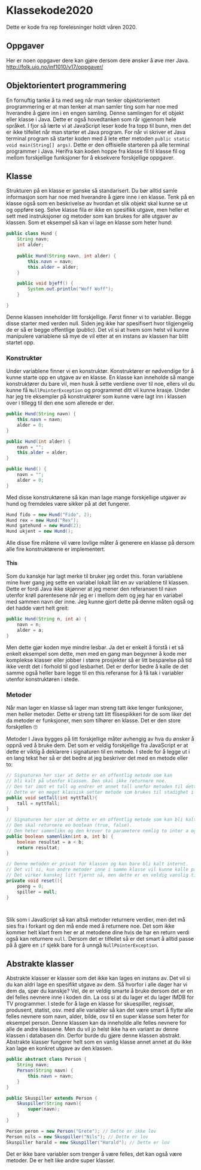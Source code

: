 # Klassekode2020
 Dette er kode fra rep forelesninger holdt våren 2020.

## Oppgaver
Her er noen oppgaver dere kan gjøre dersom dere ønsker å øve mer Java.
http://folk.uio.no/inf1010/v17/oppgaver/ 

## Objektorientert programmering
En fornuftig tanke å ta med seg når man tenker objektorientert programmering er at man tenker at man samler ting som har noe med hverandre å gjøre inn i en engen samling. Denne samlingen for et objekt eller klasse i Java. Dette er også hovedtanken som rår igjennom hele språket. I fjor så lærte vi at JavaScript leser kode fra topp til bunn, men det er ikke tilfellet når man starter et Java program. For når vi skriver et Java terminal program så starter koden med å lete etter metoden `public static void main(String[] args)`. Dette er den offisielle starteren på alle terminal programmer i Java. Herifra kan koden hoppe fra klasse fil til klasse fil og mellom forskjellige funksjoner for å eksekvere forskjellige oppgaver. 

## Klasse
Strukturen på en klasse er ganske så standarisert. Du bør alltid samle informasjon som har noe med hverandre å gjøre inne i en klasse. Tenk på en klasse også som en beskrivelse av hvordan et slik objekt skal kunne se ut og oppføre seg. Selve klasse fila er ikke en spesifikk utgave, men heller et sett med instruksjoner og metoder som kan brukes for alle utgaver av klassen.
Som et eksempel så kan vi lage en klasse som heter hund:
```java
public class Hund {
	String navn;
	int alder;
	
	public Hund(String navn, int alder) {
		this.navn = navn;
		this.alder = alder;
	}

	public void bjeff() {
		System.out.println("Woff Woff");
	}

}
```

Denne klassen inneholder litt forskjellige. Først finner vi to variabler. Begge disse starter med verden null. Siden jeg ikke har spesifisert hvor tilgjengelig de er så er begge offentlige (public). Det vil si at hvem som helst vil kunne manipulere variablene så mye de vil etter at en instans av klassen har blitt startet opp.

### Konstruktør
Under variablene finner vi  en konstruktør. Konstruktører er nødvendige for å kunne starte opp en utgave av en klasse. En klasse kan inneholde så mange konstruktører du bare vil, men husk å sette verdiene over til noe, ellers vil du kunne få `NullPointerException` og programmet ditt vil kunne krasje. Under har jeg tre eksempler på konstruktører som kunne være lagt inn i klassen over i tillegg til den ene som allerede er der.

```java
public Hund(String navn) {
	this.navn = navn;
	alder = 0;
}

public Hund(int alder) {
	navn = "";
	this.alder = alder;
}

public Hund() {
	navn = "";
	alder = 0;
}

```

Med disse konstruktørene så kan man lage mange forskjellige utgaver av hund og fremdeles være sikker på at det fungerer. 
```java
Hund fido = new Hund("Fido", 2);
Hund rex = new Hund("Rex");
Hund gatehund = new Hund(2);
Hund ukjent = new Hund();
```

Alle disse fire måtene vil være lovlige måter å generere en klasse på dersom alle fire konstruktørene er implementert.

#### This
Som du kanskje har lagt merke til bruker jeg ordet this. foran variablene mine hver gang jeg sette en variabel lokalt likt en av variablene til klassen. Dette er fordi Java ikke skjønner at jeg mener den referansen til navn utenfor krøll parentesene når jeg er i mellom dem og jeg har en variabel med sammen navn der inne. Jeg kunne gjort dette på denne måten også og det hadde vært helt greit:

```java
public Hund(String n, int a) {
	navn = n;
	alder = a;
}
```

Men dette gjør koden mye mindre lesbar. Ja det er enkelt å forstå i et så enkelt eksempel som dette, men med en gang man begynner å kode mer komplekse klasser eller jobber i større prosjekter så er litt besparelse på tid ikke verdt det i forhold til god lesbarhet. Det er derfor bedre å kalle de det samme også heller bare legge til en this referanse for å få tak i variabler utenfor konstruktøren i stede. 

### Metoder
Når man lager en klasse så lager man streng tatt ikke lenger funksjoner, men heller metoder. Dette er streng tatt litt flisespikkeri for de som liker det da metoder er funksjoner, men som tilhører en klasse. Det er den store forskjellen 🙄

Metoder I Java bygges på litt forskjellige måter avhengig av hva du ønsker å oppnå ved å bruke dem. Det som er veldig forskjellige fra JavaScript er at dette er viktig å deklarere i signaturen til en metode. I stede for å legge ut i en lang tekst her så er det bedre at jeg beskriver det med en metode eller to:
```java
// Signaturen her sier at dette er en offentlig metode som kan
// bli kalt på utenfor klassen. Den skal ikke returnere noe. 
// Den tar imot et tall og endrer et annet tall unefor metoden til dette nye tallet. 
// Dette er en meget klassisk setter metode som brukes til stadighet i Java.
public void setTall(int nyttTall){
	tall = nyttTall;
}

// Signaturen her sier at dette er en offentlig metode som kan bli kalt på utenfor klassen. 
// Den skal returnere en boolean (true, false). 
// Den heter samenlikn og den krever to parametere nemlig to inter a og b.
public boolean samenlikn(int a, int b) { 
	boolean resultat = a < b;
	return resultat;
}

// Denne metoden er privat for klassen og kan bare bli kalt internt. 
// Det vil si, kun andre metoder inne i samme klasse vil kunne kalle på denne metoden. 
// Det virker kanskej litt fjernt nå, men dette er en veldig vanslig ting å gjøre i Java prigrammering.
private void reset(){
	poeng = 0;
	spiller = null;
}




```

Slik som i JavaScript så kan altså metoder returnere verdier, men det må sies fra i forkant og den må ende med å returnere noe. Det som ikke kommer helt klart frem her er at metodene dine hvis de har en return verdi også kan returnere `null`. Dersom det er tilfellet så er det smart å alltid passe på å gjøre en `if` sjekk bare for å unngå `NullPointerException`. 


## Abstrakte klasser
Abstrakte klasser er klasser som det ikke kan lages en instans av. Det vil si du kan aldri lage en spesifikt utgave av dem. Så hvorfor i alle dager har vi dem da, spør du kanskje? Vel, de er veldig smarte å bruke dersom det er en del felles nevnere inne i koden din. La oss si at du lager et du lager IMDB for TV programmer. I stede for å lage en klasse for skuespiller, regissør, produsent, statist, osv. med alle variabler så kan det være smart å flytte alle felles nevnere som navn, alder, bilde, osv til en super klasse som heter for eksempel person. Denne klassen kan da inneholde alle felles nevnere for alle de andre klassene. Men du vil jo helst ikke ha en variant av denne klassen i databasen din. Derfor burde du gjøre denne klassen abstrakt. Abstrakte klasser fungerer helt som en vanlig klasse annet annet at du ikke kan lage en konkret utgave av den klassen. 

```java
public abstract class Person {
	String navn;
	Person(String navn) {
		this.navn = navn;
	}
}

public Skuspiller extends Person {
	Skuspiller(String navn){
		super(navn);
	}
}

Person peron = new Person("Grete"); // Dette er ikke lov
Person nils = new Skuspiller("Nils"); // Dette er lov
Skuspiller harald = new Skuspiller("Harald"); // Dette er lov

```

Det er ikke bare variabler som trenger å være felles, det kan også være metoder. De er helt like andre super klasser. 